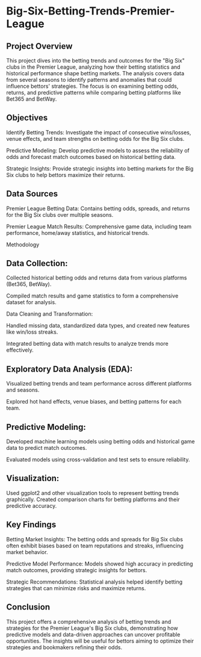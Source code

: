 # Big-Six-Betting-Trends-Premier-League

## Project Overview

This project dives into the betting trends and outcomes for the "Big Six" clubs in the Premier League, analyzing how their betting statistics and historical performance shape betting markets. The analysis covers data from several seasons to identify patterns and anomalies that could influence bettors' strategies. The focus is on examining betting odds, returns, and predictive patterns while comparing betting platforms like Bet365 and BetWay.

## Objectives

Identify Betting Trends: Investigate the impact of consecutive wins/losses, venue effects, and team strengths on betting odds for the Big Six clubs.

Predictive Modeling: Develop predictive models to assess the reliability of odds and forecast match outcomes based on historical betting data.

Strategic Insights: Provide strategic insights into betting markets for the Big Six clubs to help bettors maximize their returns.

## Data Sources

Premier League Betting Data: Contains betting odds, spreads, and returns for the Big Six clubs over multiple seasons.

Premier League Match Results: Comprehensive game data, including team performance, home/away statistics, and historical trends.

Methodology

## Data Collection:

Collected historical betting odds and returns data from various platforms (Bet365, BetWay).

Compiled match results and game statistics to form a comprehensive dataset for analysis.

Data Cleaning and Transformation:

Handled missing data, standardized data types, and created new features like win/loss streaks.

Integrated betting data with match results to analyze trends more effectively.

## Exploratory Data Analysis (EDA):

Visualized betting trends and team performance across different platforms and seasons.

Explored hot hand effects, venue biases, and betting patterns for each team.

## Predictive Modeling:

Developed machine learning models using betting odds and historical game data to predict match outcomes.

Evaluated models using cross-validation and test sets to ensure reliability.

## Visualization:

Used ggplot2 and other visualization tools to represent betting trends graphically.
Created comparison charts for betting platforms and their predictive accuracy.

## Key Findings

Betting Market Insights: The betting odds and spreads for Big Six clubs often exhibit biases based on team reputations and streaks, influencing market behavior.

Predictive Model Performance: Models showed high accuracy in predicting match outcomes, providing strategic insights for bettors.

Strategic Recommendations: Statistical analysis helped identify betting strategies that can minimize risks and maximize returns.

## Conclusion

This project offers a comprehensive analysis of betting trends and strategies for the Premier League's Big Six clubs, demonstrating how predictive models and data-driven approaches can uncover profitable opportunities. The insights will be useful for bettors aiming to optimize their strategies and bookmakers refining their odds.



